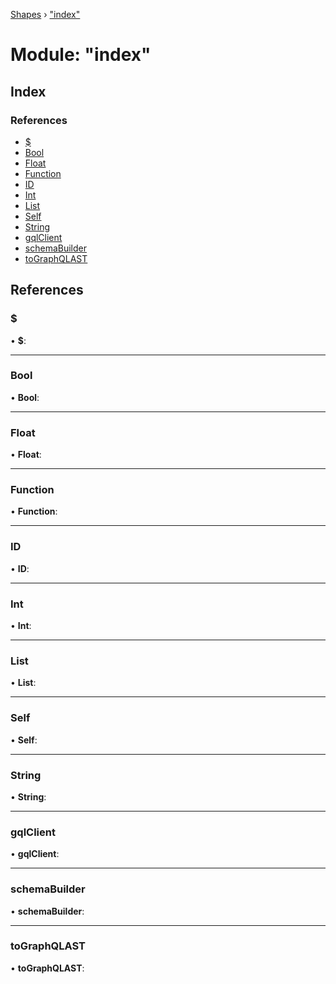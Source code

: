 [Shapes](../README.md) › ["index"](_index_.md)

# Module: "index"

## Index

### References

* [$](_index_.md#)
* [Bool](_index_.md#bool)
* [Float](_index_.md#float)
* [Function](_index_.md#function)
* [ID](_index_.md#id)
* [Int](_index_.md#int)
* [List](_index_.md#list)
* [Self](_index_.md#self)
* [String](_index_.md#string)
* [gqlClient](_index_.md#gqlclient)
* [schemaBuilder](_index_.md#schemabuilder)
* [toGraphQLAST](_index_.md#tographqlast)

## References

###  $

• **$**:

___

###  Bool

• **Bool**:

___

###  Float

• **Float**:

___

###  Function

• **Function**:

___

###  ID

• **ID**:

___

###  Int

• **Int**:

___

###  List

• **List**:

___

###  Self

• **Self**:

___

###  String

• **String**:

___

###  gqlClient

• **gqlClient**:

___

###  schemaBuilder

• **schemaBuilder**:

___

###  toGraphQLAST

• **toGraphQLAST**:
